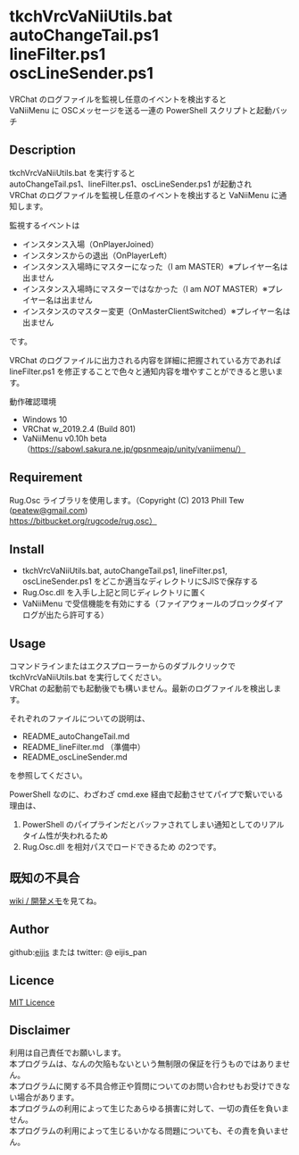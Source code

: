 tkchVrcVaNiiUtils.bat<br>
autoChangeTail.ps1<br>
lineFilter.ps1<br>
oscLineSender.ps1<br>
====

VRChat のログファイルを監視し任意のイベントを検出すると<br>
VaNiiMenu に OSCメッセージを送る一連の PowerShell スクリプトと起動バッチ 

## Description

tkchVrcVaNiiUtils.bat を実行すると<br>
autoChangeTail.ps1、lineFilter.ps1、oscLineSender.ps1 が起動され<br>
VRChat のログファイルを監視し任意のイベントを検出すると VaNiiMenu に通知します。

監視するイベントは
- インスタンス入場（OnPlayerJoined）
- インスタンスからの退出（OnPlayerLeft）
- インスタンス入場時にマスターになった（I am MASTER）※プレイヤー名は出ません
- インスタンス入場時にマスターではなかった（I am *NOT* MASTER）※プレイヤー名は出ません
- インスタンスのマスター変更（OnMasterClientSwitched）※プレイヤー名は出ません

です。

VRChat のログファイルに出力される内容を詳細に把握されている方であれば<br>
lineFilter.ps1 を修正することで色々と通知内容を増やすことができると思います。

動作確認環境
- Windows 10
- VRChat w_2019.2.4 (Build 801)
- VaNiiMenu v0.10h beta（https://sabowl.sakura.ne.jp/gpsnmeajp/unity/vaniimenu/）

## Requirement

Rug.Osc ライブラリを使用します。（Copyright (C) 2013 Phill Tew (peatew@gmail.com)<br>
https://bitbucket.org/rugcode/rug.osc）

## Install

- tkchVrcVaNiiUtils.bat, autoChangeTail.ps1, lineFilter.ps1, oscLineSender.ps1 をどこか適当なディレクトリにSJISで保存する
- Rug.Osc.dll を入手し上記と同じディレクトリに置く
- VaNiiMenu で受信機能を有効にする（ファイアウォールのブロックダイアログが出たら許可する）

## Usage

コマンドラインまたはエクスプローラーからのダブルクリックで tkchVrcVaNiiUtils.bat を実行してください。<br>
VRChat の起動前でも起動後でも構いません。最新のログファイルを検出します。

それぞれのファイルについての説明は、
- README_autoChangeTail.md
- README_lineFilter.md （準備中）
- README_oscLineSender.md

を参照してください。

PowerShell なのに、わざわざ cmd.exe 経由で起動させてパイプで繋いでいる理由は、
1. PowerShell のパイプラインだとバッファされてしまい通知としてのリアルタイム性が失われるため
2. Rug.Osc.dll を相対パスでロードできるため
の2つです。

## 既知の不具合

[wiki / 開発メモ](https://github.com/eijis-pan/tkchVrcVaNiiUtils/wiki/開発メモ)を見てね。

## Author

github:[eijis](https://github.com/eijis-pan)  または twitter: @ eijis_pan

## Licence

[MIT Licence](https://github.com/eijis-pan/tkchVrcVaNiiUtils/LICENCE.txt) 

## Disclaimer

利用は自己責任でお願いします。<br>
本プログラムは、なんの欠陥もないという無制限の保証を行うものではありません。<br>
本プログラムに関する不具合修正や質問についてのお問い合わせもお受けできない場合があります。<br>
本プログラムの利用によって生じたあらゆる損害に対して、一切の責任を負いません。<br>
本プログラムの利用によって生じるいかなる問題についても、その責を負いません。
